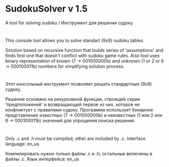 # SudokuSolver v 1.5

A tool for solving sudoku / Инструмент для решения судоку
#
This console tool allows you to solve standart (9x9) sudoku tables.

Solution based on recursive function that builds series of 'assumptions'
and finds first one that doesn't conflict with sudoku game rules. Also
tool uses binary representation of known (7 -> 001000000b) and unknown
(1 or 2 or 6 -> 000100011b) numbers for simplifying solution process.
#
Этот консольный инструмент позволяет решать стандартные (9x9) судоку.

Решение основано на рекурсивной функции, строящей серии 'предположений'
и возвращающей первое из них, которое не конфликтует с правилами судоку.
Программа использует бинарное представление известных (7 -> 001000000b)
и неизвестных (1 или 2 или 6 -> 000100011b) значений для упрощения
поиска решения.
#

Only .c and .h must be compiled; other are included by .c. Interface language: en_us

Компилировать нужно только файлы .c и .h; остальные включены в файлы .c. Язык интерфейса: en_us
